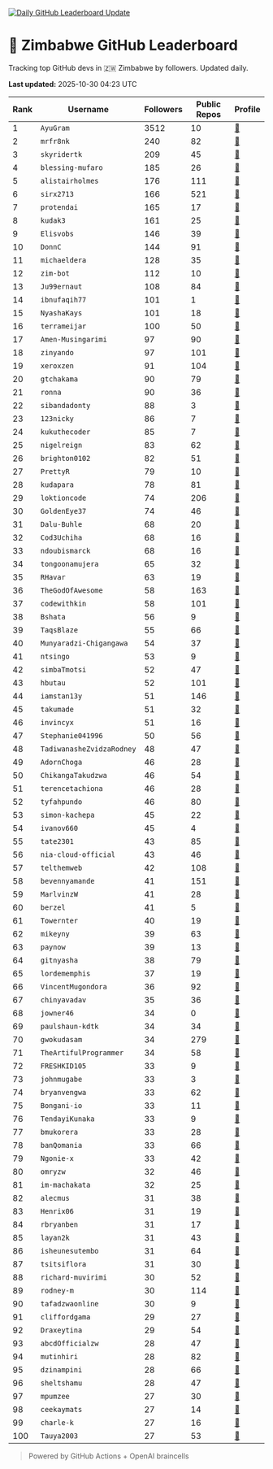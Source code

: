 [![Daily GitHub Leaderboard Update](https://github.com/bevennyamande/zim_leaderboard/actions/workflows/leaderboard.yml/badge.svg)](https://github.com/bevennyamande/zim_leaderboard/actions/workflows/leaderboard.yml)

# 🦍 Zimbabwe GitHub Leaderboard

Tracking top GitHub devs in 🇿🇼 Zimbabwe by followers. Updated daily.

<!-- START LEADERBOARD -->
**Last updated:** 2025-10-30 04:23 UTC  

| Rank | Username | Followers | Public Repos | Profile |
|------|----------|-----------|--------------|---------|
| 1 | `AyuGram` | 3512 | 10 | [🔗](https://github.com/AyuGram) |
| 2 | `mrfr8nk` | 240 | 82 | [🔗](https://github.com/mrfr8nk) |
| 3 | `skyridertk` | 209 | 45 | [🔗](https://github.com/skyridertk) |
| 4 | `blessing-mufaro` | 185 | 26 | [🔗](https://github.com/blessing-mufaro) |
| 5 | `alistairholmes` | 176 | 111 | [🔗](https://github.com/alistairholmes) |
| 6 | `sirx2713` | 166 | 521 | [🔗](https://github.com/sirx2713) |
| 7 | `protendai` | 165 | 17 | [🔗](https://github.com/protendai) |
| 8 | `kudak3` | 161 | 25 | [🔗](https://github.com/kudak3) |
| 9 | `Elisvobs` | 146 | 39 | [🔗](https://github.com/Elisvobs) |
| 10 | `DonnC` | 144 | 91 | [🔗](https://github.com/DonnC) |
| 11 | `michaeldera` | 128 | 35 | [🔗](https://github.com/michaeldera) |
| 12 | `zim-bot` | 112 | 10 | [🔗](https://github.com/zim-bot) |
| 13 | `Ju99ernaut` | 108 | 84 | [🔗](https://github.com/Ju99ernaut) |
| 14 | `ibnufaqih77` | 101 | 1 | [🔗](https://github.com/ibnufaqih77) |
| 15 | `NyashaKays` | 101 | 18 | [🔗](https://github.com/NyashaKays) |
| 16 | `terrameijar` | 100 | 50 | [🔗](https://github.com/terrameijar) |
| 17 | `Amen-Musingarimi` | 97 | 90 | [🔗](https://github.com/Amen-Musingarimi) |
| 18 | `zinyando` | 97 | 101 | [🔗](https://github.com/zinyando) |
| 19 | `xeroxzen` | 91 | 104 | [🔗](https://github.com/xeroxzen) |
| 20 | `gtchakama` | 90 | 79 | [🔗](https://github.com/gtchakama) |
| 21 | `ronna` | 90 | 36 | [🔗](https://github.com/ronna) |
| 22 | `sibandadonty` | 88 | 3 | [🔗](https://github.com/sibandadonty) |
| 23 | `123nicky` | 86 | 7 | [🔗](https://github.com/123nicky) |
| 24 | `kukuthecoder` | 85 | 7 | [🔗](https://github.com/kukuthecoder) |
| 25 | `nigelreign` | 83 | 62 | [🔗](https://github.com/nigelreign) |
| 26 | `brighton0102` | 82 | 51 | [🔗](https://github.com/brighton0102) |
| 27 | `PrettyR` | 79 | 10 | [🔗](https://github.com/PrettyR) |
| 28 | `kudapara` | 78 | 81 | [🔗](https://github.com/kudapara) |
| 29 | `loktioncode` | 74 | 206 | [🔗](https://github.com/loktioncode) |
| 30 | `GoldenEye37` | 74 | 46 | [🔗](https://github.com/GoldenEye37) |
| 31 | `Dalu-Buhle` | 68 | 20 | [🔗](https://github.com/Dalu-Buhle) |
| 32 | `Cod3Uchiha` | 68 | 16 | [🔗](https://github.com/Cod3Uchiha) |
| 33 | `ndoubismarck` | 68 | 16 | [🔗](https://github.com/ndoubismarck) |
| 34 | `tongoonamujera` | 65 | 32 | [🔗](https://github.com/tongoonamujera) |
| 35 | `RHavar` | 63 | 19 | [🔗](https://github.com/RHavar) |
| 36 | `TheGodOfAwesome` | 58 | 163 | [🔗](https://github.com/TheGodOfAwesome) |
| 37 | `codewithkin` | 58 | 101 | [🔗](https://github.com/codewithkin) |
| 38 | `Bshata` | 56 | 9 | [🔗](https://github.com/Bshata) |
| 39 | `TaqsBlaze` | 55 | 66 | [🔗](https://github.com/TaqsBlaze) |
| 40 | `Munyaradzi-Chigangawa` | 54 | 37 | [🔗](https://github.com/Munyaradzi-Chigangawa) |
| 41 | `ntsingo` | 53 | 9 | [🔗](https://github.com/ntsingo) |
| 42 | `simbaTmotsi` | 52 | 47 | [🔗](https://github.com/simbaTmotsi) |
| 43 | `hbutau` | 52 | 101 | [🔗](https://github.com/hbutau) |
| 44 | `iamstan13y` | 51 | 146 | [🔗](https://github.com/iamstan13y) |
| 45 | `takumade` | 51 | 32 | [🔗](https://github.com/takumade) |
| 46 | `invincyx` | 51 | 16 | [🔗](https://github.com/invincyx) |
| 47 | `Stephanie041996` | 50 | 56 | [🔗](https://github.com/Stephanie041996) |
| 48 | `TadiwanasheZvidzaRodney` | 48 | 47 | [🔗](https://github.com/TadiwanasheZvidzaRodney) |
| 49 | `AdornChoga` | 46 | 28 | [🔗](https://github.com/AdornChoga) |
| 50 | `ChikangaTakudzwa` | 46 | 54 | [🔗](https://github.com/ChikangaTakudzwa) |
| 51 | `terencetachiona` | 46 | 28 | [🔗](https://github.com/terencetachiona) |
| 52 | `tyfahpundo` | 46 | 80 | [🔗](https://github.com/tyfahpundo) |
| 53 | `simon-kachepa` | 45 | 22 | [🔗](https://github.com/simon-kachepa) |
| 54 | `ivanov660` | 45 | 4 | [🔗](https://github.com/ivanov660) |
| 55 | `tate2301` | 43 | 85 | [🔗](https://github.com/tate2301) |
| 56 | `nia-cloud-official` | 43 | 46 | [🔗](https://github.com/nia-cloud-official) |
| 57 | `telthemweb` | 42 | 108 | [🔗](https://github.com/telthemweb) |
| 58 | `bevennyamande` | 41 | 151 | [🔗](https://github.com/bevennyamande) |
| 59 | `MarlvinzW` | 41 | 28 | [🔗](https://github.com/MarlvinzW) |
| 60 | `berzel` | 41 | 5 | [🔗](https://github.com/berzel) |
| 61 | `Towernter` | 40 | 19 | [🔗](https://github.com/Towernter) |
| 62 | `mikeyny` | 39 | 63 | [🔗](https://github.com/mikeyny) |
| 63 | `paynow` | 39 | 13 | [🔗](https://github.com/paynow) |
| 64 | `gitnyasha` | 38 | 79 | [🔗](https://github.com/gitnyasha) |
| 65 | `lordememphis` | 37 | 19 | [🔗](https://github.com/lordememphis) |
| 66 | `VincentMugondora` | 36 | 92 | [🔗](https://github.com/VincentMugondora) |
| 67 | `chinyavadav` | 35 | 36 | [🔗](https://github.com/chinyavadav) |
| 68 | `jowner46` | 34 | 0 | [🔗](https://github.com/jowner46) |
| 69 | `paulshaun-kdtk` | 34 | 34 | [🔗](https://github.com/paulshaun-kdtk) |
| 70 | `gwokudasam` | 34 | 279 | [🔗](https://github.com/gwokudasam) |
| 71 | `TheArtifulProgrammer` | 34 | 58 | [🔗](https://github.com/TheArtifulProgrammer) |
| 72 | `FRESHKID105` | 33 | 9 | [🔗](https://github.com/FRESHKID105) |
| 73 | `johnmugabe` | 33 | 3 | [🔗](https://github.com/johnmugabe) |
| 74 | `bryanvengwa` | 33 | 62 | [🔗](https://github.com/bryanvengwa) |
| 75 | `Bongani-io` | 33 | 11 | [🔗](https://github.com/Bongani-io) |
| 76 | `TendayiKunaka` | 33 | 9 | [🔗](https://github.com/TendayiKunaka) |
| 77 | `bmukorera` | 33 | 28 | [🔗](https://github.com/bmukorera) |
| 78 | `banQomania` | 33 | 66 | [🔗](https://github.com/banQomania) |
| 79 | `Ngonie-x` | 33 | 42 | [🔗](https://github.com/Ngonie-x) |
| 80 | `omryzw` | 32 | 46 | [🔗](https://github.com/omryzw) |
| 81 | `im-machakata` | 32 | 25 | [🔗](https://github.com/im-machakata) |
| 82 | `alecmus` | 31 | 38 | [🔗](https://github.com/alecmus) |
| 83 | `Henrix06` | 31 | 19 | [🔗](https://github.com/Henrix06) |
| 84 | `rbryanben` | 31 | 17 | [🔗](https://github.com/rbryanben) |
| 85 | `layan2k` | 31 | 43 | [🔗](https://github.com/layan2k) |
| 86 | `isheunesutembo` | 31 | 64 | [🔗](https://github.com/isheunesutembo) |
| 87 | `tsitsiflora` | 31 | 30 | [🔗](https://github.com/tsitsiflora) |
| 88 | `richard-muvirimi` | 30 | 52 | [🔗](https://github.com/richard-muvirimi) |
| 89 | `rodney-m` | 30 | 114 | [🔗](https://github.com/rodney-m) |
| 90 | `tafadzwaonline` | 30 | 9 | [🔗](https://github.com/tafadzwaonline) |
| 91 | `cliffordgama` | 29 | 27 | [🔗](https://github.com/cliffordgama) |
| 92 | `Draxeytina` | 29 | 54 | [🔗](https://github.com/Draxeytina) |
| 93 | `abcdOfficialzw` | 28 | 47 | [🔗](https://github.com/abcdOfficialzw) |
| 94 | `mutinhiri` | 28 | 82 | [🔗](https://github.com/mutinhiri) |
| 95 | `dzinampini` | 28 | 66 | [🔗](https://github.com/dzinampini) |
| 96 | `sheltshamu` | 28 | 47 | [🔗](https://github.com/sheltshamu) |
| 97 | `mpumzee` | 27 | 30 | [🔗](https://github.com/mpumzee) |
| 98 | `ceekaymats` | 27 | 14 | [🔗](https://github.com/ceekaymats) |
| 99 | `charle-k` | 27 | 16 | [🔗](https://github.com/charle-k) |
| 100 | `Tauya2003` | 27 | 53 | [🔗](https://github.com/Tauya2003) |
<!-- END LEADERBOARD -->

> Powered by GitHub Actions + OpenAI braincells
